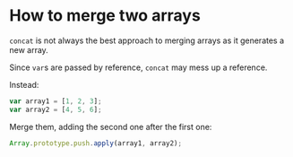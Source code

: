 # How to merge two arrays

`concat` is not always the best approach to merging arrays as it generates a new array. 

Since `var`s are passed by reference, `concat` may mess up a reference.

Instead: 

```javascript 
var array1 = [1, 2, 3];
var array2 = [4, 5, 6]; 
```

Merge them, adding the second one after the first one: 

```javascript 
Array.prototype.push.apply(array1, array2); 
```  